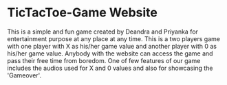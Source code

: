# TicTacToe-Game Website
This is a simple and fun game created by Deandra and Priyanka for entertainment purpose at any place at any time. 
This is a two players game with one player with X as his/her game value and another player with 0 as his/her game value. 
Anybody with the website can access the game and pass their free time from boredom. 
One of few features of our game includes the audios used for X and 0 values and also for showcasing the 'Gameover'.
